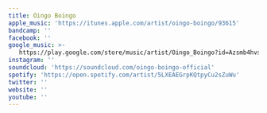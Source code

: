 ```yaml
---
title: Oingo Boingo
apple_music: 'https://itunes.apple.com/artist/oingo-boingo/93615'
bandcamp: ''
facebook: ''
google_music: >-
   https://play.google.com/store/music/artist/Oingo_Boingo?id=Azsmb4hvs4rwzrgtqj2y5izzpn4
instagram: ''
soundcloud: 'https://soundcloud.com/oingo-boingo-official'
spotify: 'https://open.spotify.com/artist/5LXEAEGrpKQtpyCu2sZuWu'
twitter: ''
website: ''
youtube: ''
---
```

